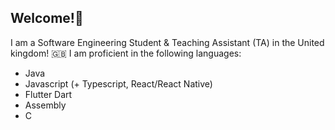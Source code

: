 ## Welcome!👋
I am a Software Engineering Student & Teaching Assistant (TA) in the United kingdom! 🇬🇧
I am proficient in the following languages:
  - Java
  - Javascript (+ Typescript, React/React Native)
  - Flutter Dart
  - Assembly
  - C


<!--
**Mahmoud-Git123/Mahmoud-Git123** is a ✨ _special_ ✨ repository because its `README.md` (this file) appears on your GitHub profile.

Here are some ideas to get you started:

- 🔭 I’m currently working on ...
- 🌱 I’m currently learning ...
- 👯 I’m looking to collaborate on ...
- 🤔 I’m looking for help with ...
- 💬 Ask me about ...
- 📫 How to reach me: ...
- 😄 Pronouns: ...
- ⚡ Fun fact: ...
-->
